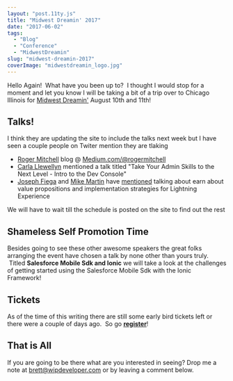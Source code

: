 ```yaml
---
layout: "post.11ty.js"
title: "Midwest Dreamin' 2017"
date: "2017-06-02"
tags: 
  - "Blog"
  - "Conference"
  - "MidwestDreamin"
slug: "midwest-dreamin-2017"
coverImage: "midwestdreamin_logo.jpg"
---
```


Hello Again!  What have you been up to?  I thought I would stop for a moment and let you know I will be taking a bit of a trip over to Chicago Illinois for [Midwest Dreamin'](http://midwestdreamin.com/) August 10th and 11th!

## Talks!

I think they are updating the site to include the talks next week but I have seen a couple people on Twiter mention they are tlaking

- [Roger Mitchell](https://twitter.com/RogerMitchell) blog @ [Medium.com/@rogermitchell](https://medium.com/@rogermitchell)
- [Carla Llewellyn](https://twitter.com/carla_kay__c) mentioned a talk titled "Take Your Admin Skills to the Next Level - Intro to the Dev Console"
- [Joseph Fiega](https://twitter.com/jfiega) and [Mike Martin](https://twitter.com/mikemartin__c) have [mentioned](https://twitter.com/jfiega/status/870300374544134144) talking about earn about value propositions and implementation strategies for Lightning Experience
    

We will have to wait till the schedule is posted on the site to find out the rest

## Shameless Self Promotion Time

Besides going to see these other awesome speakers the great folks arranging the event have chosen a talk by none other than yours truly.  Titled **Salesforce Mobile Sdk and Ionic** we will take a look at the challenges of getting started using the Salesforce Mobile Sdk with the Ionic Framework!

## Tickets

As of the time of this writing there are still some early bird tickets left or there were a couple of days ago.  So go **[register](http://midwestdreamin.com/#tile_registration)**!

## That is All

If you are going to be there what are you interested in seeing? Drop me a note at [brett@wipdeveloper.com](mailto:brett@wipdeveloper.com) or by leaving a comment below.
